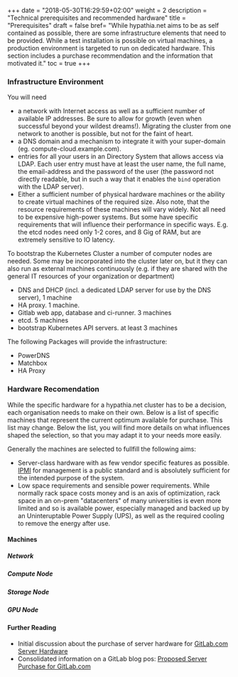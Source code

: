 +++
date = "2018-05-30T16:29:59+02:00"
weight = 2
description = "Technical prerequisites and recommended hardware"
title = "Prerequisites"
draft = false
bref= "While hypathia.net aims to be as self contained as possible, there are some infrastructure elements that need to be provided. While a test installation is possible on virtual machines, a production environment is targeted to run on dedicated hardware. This section includes a purchase recommendation and the information that motivated it."
toc = true
+++

### Infrastructure Environment

You will need

* a network with Internet access as well as a sufficient number of available IP addresses. Be sure to allow for growth (even when successful beyond your wildest dreams!). Migrating the cluster from one network to another is possible, but not for the faint of heart. 
* a DNS domain and a mechanism to integrate it with your super-domain (eg. compute-cloud.example.com).
* entries for all your users in an Directory System that allows access via LDAP. Each user entry must have at least the user name, the full name, the email-address and the password of the user (the password not directly readable, but in such a way that it enables the `bind` operation with the LDAP server).
* Either a sufficient number of physical hardware machines or the ability to create virtual machines of the required size. Also note, that the resource requirements of these machines will vary widely. Not all need to be expensive high-power systems. But some have specific requirements that will influence their performance in specific ways. E.g. the etcd nodes need only 1-2 cores, and 8 Gig of RAM, but are extremely sensitive to IO latency.

To bootstrap the Kubernetes Cluster a number of computer nodes are needed. Some may be incorporated into the cluster later on, but it they can also run as external machines continuously (e.g. if they are shared with the general IT resources of your organization or department)

- DNS and DHCP (incl. a dedicated LDAP server for use by the DNS server), 1 machine
- HA proxy. 1 machine.
- Gitlab web app, database and ci-runner. 3 machines
- etcd. 5 machines
- bootstrap Kubernetes API servers. at least 3 machines

The following Packages will provide the infrastructure:

* PowerDNS
* Matchbox
* HA Proxy


### Hardware Recomendation

While the specific hardware for a hypathia.net cluster has to be a decision, each organisation needs to make on their own. Below is a list of specific machines that represent the current optimum available for purchase. This list may change. Below the list, you will find more details on what influences shaped the selection, so that you may adapt it to your needs more easily.

Generally the machines are selected to fullfill the following aims:

* Server-class hardware with as few vendor specific features as possible. [IPMI](https://en.wikipedia.org/wiki/Intelligent_Platform_Management_Interface) for management is a public standard and is absolutely sufficient for the intended purpose of the system.
* Low space requirements and sensible power requirements. While normally rack space costs money and is an axis of optimization, rack space in an on-prem "datacenters" of many universities is even more limited and so is available power, especially managed and backed up by an Uninteruptable Power Supply (UPS), as well as the required cooling to remove the energy after use.
 
#### Machines

##### Network

##### Compute Node

##### Storage Node

##### GPU Node

#### Further Reading

* Initial discussion about the purchase of server hardware for [GitLab.com Server Hardware](https://news.ycombinator.com/item?id=13153031)
* Consolidated information on a GitLab blog pos: [Proposed Server Purchase for GitLab.com](https://about.gitlab.com/2016/12/11/proposed-server-purchase-for-gitlab-com/)

